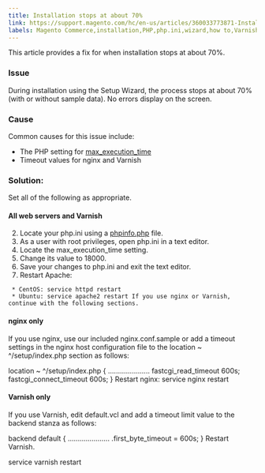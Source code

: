 ```yaml
---
title: Installation stops at about 70%
link: https://support.magento.com/hc/en-us/articles/360033773871-Installation-stops-at-about-70-
labels: Magento Commerce,installation,PHP,php.ini,wizard,how to,Varnish
---
```


This article provides a fix for when installation stops at about 70%.

 ### Issue

 During installation using the Setup Wizard, the process stops at about 70% (with or without sample data). No errors display on the screen.

 ### Cause

 Common causes for this issue include:

 
 * The PHP setting for [max\_execution\_time](http://php.net/manual/en/info.configuration.php#ini.max-execution-time) 
 * Timeout values for nginx and Varnish
 
 ### Solution:

 Set all of the following as appropriate.

 #### All web servers and Varnish

 
 2. Locate your php.ini using a [phpinfo.php](https://devdocs.magento.com/guides/v2.3/install-gde/prereq/optional.html#install-optional-phpinfo) file.
 4. As a user with root privileges, open php.ini in a text editor.
 6. Locate the max\_execution\_time setting.
 8. Change its value to 18000.
 10. Save your changes to php.ini and exit the text editor.
 12.  Restart Apache:

 
	 * CentOS: service httpd restart 
	 * Ubuntu: service apache2 restart If you use nginx or Varnish, continue with the following sections.

 
 
 #### nginx only

 If you use nginx, use our included nginx.conf.sample or add a timeout settings in the nginx host configuration file to the location ~ ^/setup/index.php section as follows:

 location ~ ^/setup/index.php { ..................... fastcgi\_read\_timeout 600s; fastcgi\_connect\_timeout 600s; } Restart nginx: service nginx restart

 #### Varnish only

 If you use Varnish, edit default.vcl and add a timeout limit value to the backend stanza as follows:

 backend default { ..................... .first\_byte\_timeout = 600s; } Restart Varnish.

  service varnish restart